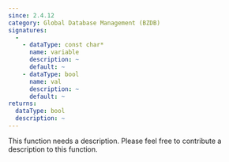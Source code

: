 ```yaml
---
since: 2.4.12
category: Global Database Management (BZDB)
signatures:
  -
    - dataType: const char*
      name: variable
      description: ~
      default: ~
    - dataType: bool
      name: val
      description: ~
      default: ~
returns:
  dataType: bool
  description: ~
---
```


This function needs a description. Please feel free to contribute a description to this function.
